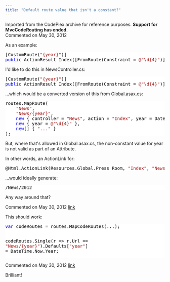 ```yaml
---
title: "Default route value that isn't a constant?"
---
```

<div class="note">
   Imported from the CodePlex archive for reference purposes. <b>Support for MvcCodeRouting has ended.</b></div>
<div id="post842807" class="discussion-comment op">
   <div class="discussion-header">Commented on 
      <time datetime="2012-05-30T13:48:50.373-07:00" title="2012-05-30T13:48:50.373-07:00">May 30, 2012</time>
   </div>
   <div class="discussion-message">
<p>As an example:</p>
<div style="color:black; background-color:white">
<pre>[CustomRoute(<span style="color:#a31515">&quot;{year}&quot;</span>)]
<span style="color:blue">public</span> ActionResult Index([FromRoute(Constraint = <span style="color:#a31515">@&quot;\d{4}&quot;</span>)]<span style="color:blue">int</span> year){}
</pre>
</div>
<p>I'd like to do this in NewsController.cs:</p>
<div style="color:black; background-color:white">
<pre>[CustomRoute(<span style="color:#a31515">&quot;{year}&quot;</span>)]
<span style="color:blue">public</span> ActionResult Index([FromRoute(Constraint = <span style="color:#a31515">@&quot;\d{4}&quot;</span>)]<span style="color:blue">int</span> year = DateTime.Now.Year){}
</pre>
</div>
<p>...which would be a converted version of this from Global.asax.cs:</p>
<div style="color:black; background-color:white">
<pre>routes.MapRoute(
	<span style="color:#a31515">&quot;News&quot;</span>,
	<span style="color:#a31515">&quot;News/{year}&quot;</span>,
	<span style="color:blue">new</span> { controller = <span style="color:#a31515">&quot;News&quot;</span>, action = <span style="color:#a31515">&quot;Index&quot;</span>, year = DateTime.Now.Year },
	<span style="color:blue">new</span> { year = <span style="color:#a31515">@&quot;\d{4}&quot;</span> },
	<span style="color:blue">new</span>[] { <span style="color:#a31515">&quot;...&quot;</span> }
);
</pre>
</div>
<p>But, where that's allowed in Global.asax.cs, the non-constant value for year is not valid as part of an Attribute.</p>
<p>In other words, an ActionLink for:</p>
<div style="color:black; background-color:white">
<pre>@Html.ActionLink(Resources.Global.Press_Room, <span style="color:#a31515">&quot;Index&quot;</span>, <span style="color:#a31515">&quot;News&quot;</span>)
</pre>
</div>
<p>...would ideally generate:</p>
<div style="color:black; background-color:white">
<pre>/News/2012</pre>
</div>
<p>Any way around that?</p>
</div>
</div>
<div id="post842823" class="discussion-comment marked-as-answer">
   <div class="discussion-header">Commented on 
      <time datetime="2012-05-30T14:15:15.62-07:00" title="2012-05-30T14:15:15.62-07:00">May 30, 2012</time> <a href="#post842823" class="post-link">link</a></div>
   <div class="discussion-message"><p>This should work:</p>
<p>
<div style="color: black; background-color: white;">
<pre><span style="color: blue;">var</span> codeRoutes = routes.MapCodeRoutes(...);

codeRoutes.Single(r =&gt; r.Url == <span style="color: #a31515;">"News/{year}"</span>).Defaults[<span style="color: #a31515;">"year"</span>] = DateTime.Now.Year;
</pre>
</div>
</p></div>
</div>
<div id="post842830" class="discussion-comment">
   <div class="discussion-header">Commented on 
      <time datetime="2012-05-30T14:29:39.78-07:00" title="2012-05-30T14:29:39.78-07:00">May 30, 2012</time> <a href="#post842830" class="post-link">link</a></div>
   <div class="discussion-message"><p>Brilliant!</p></div>
</div>